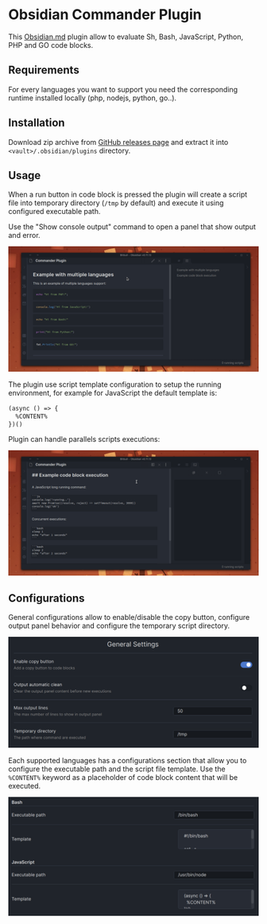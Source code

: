 # Obsidian Commander Plugin

This [Obsidian.md](https://obsidian.md/) plugin allow to evaluate Sh, Bash, JavaScript, Python, PHP and GO code blocks.

## Requirements

For every languages you want to support you need the corresponding runtime installed locally (php, nodejs, python, go..).

## Installation

Download zip archive from [GitHub releases page](https://github.com/daaru00/obsidian-commander/releases) and extract it into `<vault>/.obsidian/plugins` directory.

## Usage

When a run button in code block is pressed the plugin will create a script file into temporary directory (`/tmp` by default) and execute it using configured executable path.

Use the "Show console output" command to open a panel that show output and error.

![simple command](./doc/gifs/multiple-languages.gif)

The plugin use script template configuration to setup the running environment, 
for example for JavaScript the default template is:
```
(async () => {
  %CONTENT%
})()
```

Plugin can handle parallels scripts executions:

![parallels commands](./doc/gifs/parallels.gif)
## Configurations

General configurations allow to enable/disable the copy button, configure output panel behavior and configure the temporary script directory.

![general settings](./doc/imgs/general-settings.png)

Each supported languages has a configurations section that allow you to configure the executable path and the script file template. Use the `%CONTENT%` keyword as a placeholder of code block content that will be executed.

![languages settings](./doc/imgs/languages-settings.png)
